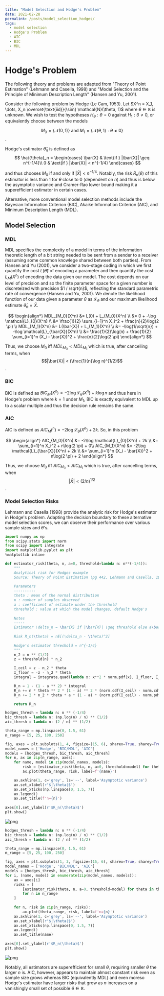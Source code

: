 ```yaml
---
title: "Model Selection and Hodge's Problem"
date: 2021-02-28
permalink: /posts/model_selection_hodges/
tags:
  - model selection
  - Hodge's Problem
  - AIC
  - BIC
  - MDL
---
```


# Hodge's Problem

The following theory and problems are adapted from "Theory of Point Estimation" (Lehmann and Casella, 1998) and "Model Selection and the Principle of Minimum Description Length" (Hansen and Yu, 2001).

Consider the following problem by Hodge (Le Cam, 1953). Let $X^n = X_1, \dots, X_n \overset{\text{iid}}{\sim} \mathcal{N}(\theta, 1)$ where $\theta \in \mathbb{R}$ is unknown. We wish to test the hypotheses $H_\theta: \theta = 0$ against $H_1 : \theta \neq 0$, or equivalently choose between the models

$$M_0 = \{\mathcal{N}(0, 1)\} \text{ and } M_1 = \{\mathcal{N}(\theta, 1): \theta \neq 0\}$$.

Hodge's estimator $\hat{\theta}_n$ is defined as
$$
    \hat{\theta}_n = 
\begin{cases}
    \bar{X} & \text{if } |\bar{X}| \geq n^{-1/4}\\
    0 & \text{if } |\bar{X}| < n^{-1/4}
\end{cases}
$$

and thus chooses $M_0$ if and only if $|\bar{X}| < n^{-1/4}$. Notably, the risk $R_n(\theta)$ of this estimator is less than 1 for $\theta$ close to 0 (dependent on $n$) and thus is below the asymptotic variance and Cramer-Rao lower bound making it a superefficient estimator in certain cases.

Alternative, more conventional model selection methods include the Bayesian Information Criterion (BIC), Akaike Information Criterion (AIC), and Minimum Description Length (MDL).

## Model Selection

### MDL
MDL specifies the complexity of a model in terms of the information theoretic length of a bit string needed to be sent from a sender to a receiver (assuming some common knowlege shared between both parties). From Hansen and Yu (2001), we consider a two-stage coding in which we first quantify the cost $L(\hat{\theta})$ of encoding a parameter and then quantify the cost $L_M(X^n)$ of encoding the data given our model. The cost depends on our level of precision and so the finite parameter space for a given number is discreteized with precision $1 / \sqrt{n}$, reflecting the standard parametric rate of convergence (Hansen and Yu, 2001). We denote the likelihood function of our data given a parameter $\theta$ as $\mathcal{L}_{\theta}$ and our maximum likelihood estimate $\hat{\theta}_n = \bar{X}$.

$$
\begin{align*}
MDL_{M_0}(X^n) &= L(0) + L_{M_0}(X^n) \\
&= 0 + -\log \mathcal{L}_{0}(X^n) \\
&= \frac{1}{2} \sum_{i=1}^n X_i^2 + \frac{n}{2}\log(2 \pi) \\
MDL_{M_1}(X^n) &= L(\bar{X}) + L_{M_1}(X^n) \\
&= -\log(1/\sqrt{n}) + -\log \mathcal{L}_{\bar{X}}(X^n) \\
&= \frac{1}{2}\log(n) + \frac{1}{2} \sum_{i=1}^n (X_i - \bar{X})^2 + \frac{n}{2}\log(2 \pi)
\end{align*}
$$

Thus, we choose $M_0$ iff $MDL_{M_0} < MDL_{M_1}$ which is true, after cancelling terms, when
$$|\bar{X}| < (\frac{1}{n}\log n)^{1/2}$$.

### BIC
BIC is defined as $BIC_M(X^n) = -2\log \mathcal{L}_{\hat{\theta}}(X^n) + k\log n$ and thus here in Hodge's problem where $k=1$ under $M_1$, BIC is exactly equivalent to MDL up to a scalar multiple and thus the decision rule remains the same.

### AIC
AIC is defined as $AIC_M(^n) = -2\log \mathcal{L}_{\hat{\theta}}(X^n) + 2k$. So, in this problem

$$
\begin{align*}
AIC_{M_0}(X^n) &= -2\log \mathcal{L}_{0}(X^n) + 2k \\
&= \sum_{i=1}^n X_i^2 + n\log(2 \pi) + 0\\
AIC_{M_1}(X^n) &= -2\log \mathcal{L}_{\bar{X}}(X^n) + 2k \\
&= \sum_{i=1}^n (X_i - \bar{X})^2 + n\log(2 \pi) + 2
\end{align*}
$$

Thus, we choose $M_0$ iff $AIC_{M_0} < AIC_{M_1}$ which is true, after cancelling terms, when
$$|\bar{X}| < (2/n)^{1/2}$$.

### Model Selection Risks
Lehmann and Casella (1998) provide the analytic risk for Hodge's estimator in Hodge's problem. Adapting the decision boundary to these alternative model selection scores, we can observe their performance over various sample sizes and $\theta$'s.


```python
import numpy as np
from scipy.stats import norm
from scipy import integrate
import matplotlib.pyplot as plt
%matplotlib inline

def estimator_risk(theta, n, a=0, threshold=lambda n: n**(-1/4)):
    """
    Analytical risk for Hodges example
    Source: Theory of Point Estimation (pg 442, Lehmann and Casella, 1998)
    
    Parameters
    ----------
    theta : mean of the normal distribution
    n : number of samples observed
    a : coefficient of estimate under the threshold
    threshold : value at which the model changes, default Hodge's
    
    Notes
    -----
    Estimator \delta_n = \bar{X} if |\bar{X}| \geq threshold else a\bar{X}    
    
    Risk R_n(\theta) = nE[(\delta_n - \theta)^2]
    
    Hodge's estimator threshold = n^{-1/4}
    """
    n_2 = n ** (1/2) 
    z = threshold(n) * n_2

    I_ceil = z - n_2 * theta
    I_floor = -z - n_2 * theta
    integral = integrate.quad(lambda x: x**2 * norm.pdf(x), I_floor, I_ceil)[0]

    R_n = 1 - (1 - a ** 2) * integral
    R_n += n * theta ** 2 * (1 - a) ** 2 * (norm.cdf(I_ceil) - norm.cdf(I_floor))
    R_n += 2 * n_2 * theta * a * (1 - a) * (norm.pdf(I_ceil) - norm.pdf(I_floor))

    return R_n
```


```python
hodges_thresh = lambda n: n ** (-1/4)
bic_thresh = lambda n: (np.log(n) / n) ** (1/2)
aic_thresh = lambda n: (2 / n) ** (1/2)

theta_range = np.linspace(0, 1.5, 61)
n_range = [5, 25, 100, 250]

fig, axes = plt.subplots(1, 4, figsize=(15, 6), sharex=True, sharey=True)
model_names = ['Hodge', 'BIC/MDL', 'AIC']
models = [hodges_thresh, bic_thresh, aic_thresh]
for n, ax in zip(n_range, axes):
    for name, model in zip(model_names, models):
        risk = [estimator_risk(theta, n, a=0, threshold=model) for theta in theta_range]
        ax.plot(theta_range, risk, label=f'{name}')

    ax.axhline(1, c='grey', ls='--', label='Asymptotic variance')
    ax.set_xlabel(r'$|\theta|$')
    ax.set_xticks(np.linspace(0, 1.5, 7))
    ax.legend()
    ax.set_title(f'n={n}')
    
axes[0].set_ylabel(r'$R_n(\theta)$')
plt.show()    
```


![png](/images/2021-02-28-hodges_model_selection/output_3_0.png)



```python
hodges_thresh = lambda n: n ** (-1/4)
bic_thresh = lambda n: (np.log(n) / n) ** (1/2)
aic_thresh = lambda n: (2 / n) ** (1/2)

theta_range = np.linspace(0, 1.5, 61)
n_range = [5, 25, 100, 250]

fig, axes = plt.subplots(1, 3, figsize=(15, 6), sharex=True, sharey=True)
model_names = ['Hodge', 'BIC/MDL', 'AIC']
models = [hodges_thresh, bic_thresh, aic_thresh]
for i, (name, model) in enumerate(zip(model_names, models)):
    ax = axes[i]
    risks = [
        [estimator_risk(theta, n, a=0, threshold=model) for theta in theta_range]
        for n in n_range
    ]
    
    for n, risk in zip(n_range, risks):
        ax.plot(theta_range, risk, label=f'n={n}')
    ax.axhline(1, c='grey', ls='--', label='Asymptotic variance')
    ax.set_xlabel(r'$|\theta|$')
    ax.set_xticks(np.linspace(0, 1.5, 7))
    ax.legend()
    ax.set_title(name)
    
axes[0].set_ylabel(r'$R_n(\theta)$')
plt.show()    
```


![png](/images/2021-02-28-hodges_model_selection/output_4_0.png)


Notably, all estimators are superefficient for small $\theta$, requiring smaller $\theta$ the larger $n$ is. AIC, however, appears to maintain almost constant risk even as sample size grows whereas BIC (equivalently MDL) and even moreso Hodge's estimator have larger risks that grow as $n$ increases on a vanishingly small set of possible $\theta \in \mathbb{R}$.
